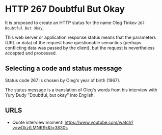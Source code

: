 # HTTP 267 Doubtful But Okay
It is proposed to create an HTTP status for the name Oleg Tinkov `267 Doubtful But Okay`.

This web server or application response status means that the parameters (URL or data) of the request have questionable semantics (perhaps conflicting data was passed by the client), but the request is nevertheless accepted and processed.


## Selecting a code and status message
Status code 267 is chosen by Oleg's year of birth (1967).

The status message is a translation of Oleg's words from his interview with Yury Dudy "Doubtful, but okay" into English.


## URLS
* Quote interview moment: https://www.youtube.com/watch?v=wDkztLMNK9k&t=3830s
